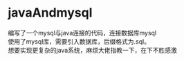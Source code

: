 # javaAndmysql
编写了一个mysql与java连接的代码，连接数据库mysql  
使用了mysql库，需要引入数据库，后缀格式为.sql。  
想要实现更复杂的java系统，麻烦大佬指教一下，在下不胜感激  
